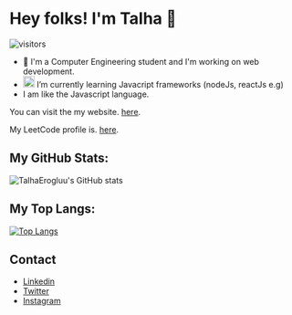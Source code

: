 # Hey folks! I'm Talha 👋

 ![visitors](https://visitor-badge.glitch.me/badge?page_id=tlhaeroglu.visitor-badge)
 
 
- 🔭 I'm a Computer Engineering student and I'm working on web development. 
- <img src="https://upload.wikimedia.org/wikipedia/commons/thumb/9/99/Unofficial_JavaScript_logo_2.svg/2048px-Unofficial_JavaScript_logo_2.svg.png" width="20" height="20">  I’m currently learning Javacript frameworks (nodeJs, reactJs e.g) 
- I am like the Javascript language.


You can visit the my website. [here](https://talhaeroglu.com).

My LeetCode profile is. [here](https://leetcode.com/talhace/).


## My GitHub Stats:

![TalhaErogluu's GitHub stats](https://github-readme-stats.vercel.app/api?username=tlhaeroglu&show_icons=true&theme=radical)

## My Top Langs:


[![Top Langs](https://github-readme-stats.vercel.app/api/top-langs/?username=tlhaeroglu&layout=compact)](https://github.com/anuraghazra/github-readme-stats)




## Contact

- [Linkedin](https://www.linkedin.com/in/tlhaeroglu/)
- [Twitter](https://twitter.com/tlhaeroglu)
- [Instagram](https://www.instagram.com/tlhaeroglu/)
